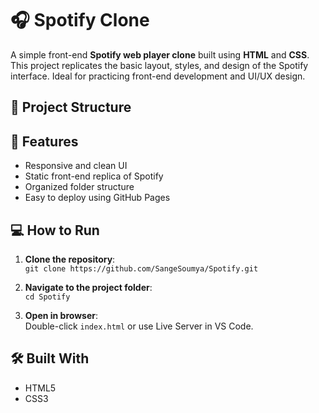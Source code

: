 # 🎧 Spotify Clone

A simple front-end **Spotify web player clone** built using **HTML** and **CSS**. This project replicates the basic layout, styles, and design of the Spotify interface. Ideal for practicing front-end development and UI/UX design.

## 📁 Project Structure

## 🚀 Features
- Responsive and clean UI  
- Static front-end replica of Spotify  
- Organized folder structure  
- Easy to deploy using GitHub Pages

## 💻 How to Run
1. **Clone the repository**:  
   `git clone https://github.com/SangeSoumya/Spotify.git`  

2. **Navigate to the project folder**:  
   `cd Spotify`  

3. **Open in browser**:  
   Double-click `index.html` or use Live Server in VS Code.

## 🛠️ Built With
- HTML5  
- CSS3

